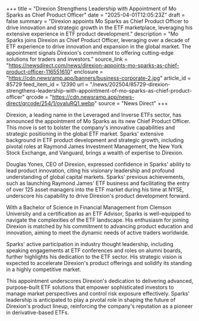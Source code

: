+++
title = "Direxion Strengthens Leadership with Appointment of Mo Sparks as Chief Product Officer"
date = "2025-04-01T12:05:23Z"
draft = false
summary = "Direxion appoints Mo Sparks as Chief Product Officer to drive innovation and strategic growth in the ETF marketplace, leveraging his extensive experience in ETF product development."
description = "Mo Sparks joins Direxion as Chief Product Officer, leveraging over a decade of ETF experience to drive innovation and expansion in the global market. The appointment signals Direxion's commitment to offering cutting-edge solutions for traders and investors."
source_link = "https://newsdirect.com/news/direxion-appoints-mo-sparks-as-chief-product-officer-116551610"
enclosure = "https://cdn.newsramp.app/banners/business-corporate-2.jpg"
article_id = 85729
feed_item_id = 12390
url = "/news/202504/85729-direxion-strengthens-leadership-with-appointment-of-mo-sparks-as-chief-product-officer"
qrcode = "https://cdn.newsramp.app/news-direct/qrcode/254/1/ovaluRQ1.webp"
source = "News Direct"
+++

<p>Direxion, a leading name in the Leveraged and Inverse ETFs sector, has announced the appointment of Mo Sparks as its new Chief Product Officer. This move is set to bolster the company's innovative capabilities and strategic positioning in the global ETF market. Sparks' extensive background in ETF product development and strategic growth, including pivotal roles at Raymond James Investment Management, the New York Stock Exchange, and Vanguard, brings a wealth of expertise to Direxion.</p><p>Douglas Yones, CEO of Direxion, expressed confidence in Sparks' ability to lead product innovation, citing his visionary leadership and profound understanding of global capital markets. Sparks' previous achievements, such as launching Raymond James' ETF business and facilitating the entry of over 125 asset managers into the ETF market during his time at NYSE, underscore his capability to drive Direxion's product development forward.</p><p>With a Bachelor of Science in Financial Management from Clemson University and a certification as an ETF Advisor, Sparks is well-equipped to navigate the complexities of the ETF landscape. His enthusiasm for joining Direxion is matched by his commitment to advancing product education and innovation, aiming to meet the dynamic needs of active traders worldwide.</p><p>Sparks' active participation in industry thought leadership, including speaking engagements at ETF conferences and roles on alumni boards, further highlights his dedication to the ETF sector. His strategic vision is expected to accelerate Direxion's product offerings and solidify its standing in a highly competitive market.</p><p>This appointment underscores Direxion's dedication to delivering advanced, purpose-built ETF solutions that empower sophisticated investors to manage market perspectives and control risk exposure effectively. Sparks' leadership is anticipated to play a pivotal role in shaping the future of Direxion's product lineup, reinforcing the company's reputation as a pioneer in derivative-based ETFs.</p>